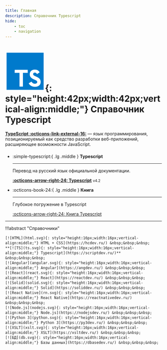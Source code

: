 ```yaml
---
title: Главная
description: Справочник Typescript
hide:
    - toc
    - navigation
---
```


# ![TS](ts.svg){: style="height:42px;width:42px;vertical-align:middle;"} Справочник Typescript

**[TypeScript :octicons-link-external-16:](https://www.typescriptlang.org/)** — язык программирования, позиционируемый как средство разработки веб-приложений, расширяющее возможности JavaScript.

<div class="grid cards" style="margin-top: 1.6em" markdown>

-   :simple-typescript:{ .lg .middle } **Typescript**

    ***

    Перевод на русский язык официальной документации.

    **[:octicons-arrow-right-24: Typescript](/guide/)** <small>v4.2</small>

-   :octicons-book-24:{ .lg .middle } **Книга**

    ***

    Глубокое погружение в Typescript

    [:octicons-arrow-right-24: Книга Typescript](/book/)

</div>

---

!!!abstract "Справочники"

    [![HTML](html.svg){: style="height:16px;width:16px;vertical-align:middle;"} HTML + CSS](https://hcdev.ru/) &nbsp;&nbsp;&nbsp;
    **[![TS](ts.svg){: style="height:16px;width:16px;vertical-align:middle;"} Typescript](https://scriptdev.ru/)** &nbsp;&nbsp;&nbsp;
    [![Angular](angular.svg){: style="height:16px;width:16px;vertical-align:middle;"} Angular](https://angdev.ru/) &nbsp;&nbsp;&nbsp;
    [![React](react.svg){: style="height:16px;width:16px;vertical-align:middle;"} React](https://reactdev.ru/) &nbsp;&nbsp;&nbsp;
    [![Solid](solid.svg){: style="height:16px;width:16px;vertical-align:middle;"} Solid](https://soliddev.ru/) &nbsp;&nbsp;&nbsp;
    [![React Native](rn.svg){: style="height:16px;width:16px;vertical-align:middle;"} React Native](https://reactnativedev.ru/) &nbsp;&nbsp;&nbsp;
    [![Node.js](nodejs.svg){: style="height:16px;width:16px;vertical-align:middle;"} Node.js](https://nodejsdev.ru/) &nbsp;&nbsp;&nbsp;
    [![Python 3](python.svg){: style="height:16px;width:16px;vertical-align:middle;"} Python 3](https://py3dev.ru/) &nbsp;&nbsp;&nbsp;
    [![XSLT](xslt.svg){: style="height:16px;width:16px;vertical-align:middle;"} XSLT](https://xsltdev.ru/) &nbsp;&nbsp;&nbsp;
    [![БД](db.svg){: style="height:16px;width:16px;vertical-align:middle;"} Базы данных](https://dbasedev.ru/) &nbsp;&nbsp;&nbsp;
